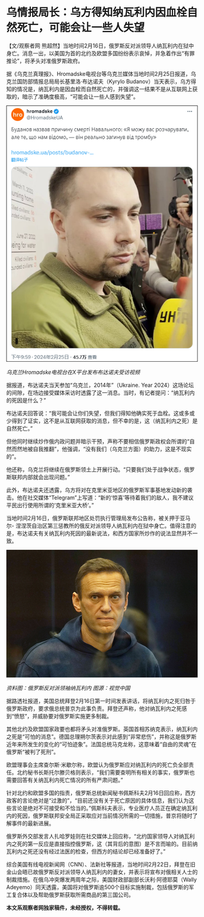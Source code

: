 # 乌情报局长：乌方得知纳瓦利内因血栓自然死亡，可能会让一些人失望

【文/观察者网
熊超然】当地时间2月16日，俄罗斯反对派领导人纳瓦利内在狱中身亡。消息一出，以美国为首的北约及欧盟多国纷纷表示哀悼，并急着作出“有罪推论”，将矛头对准俄罗斯政府。

据《乌克兰真理报》、Hromadske电视台等乌克兰媒体当地时间2月25日报道，乌克兰国防部情报总局局长基里洛·布达诺夫（Kyrylo
Budanov）当天表示，乌方得知的情况是，纳瓦利内是因血栓而自然死亡的，并强调这一结果不是从互联网上获取的，暗示了准确度极高，“可能会让一些人感到失望”。

![2c2d1863670e10d07d45f22d0eab6e02.jpg](https://raw.githubusercontent.com/qqhsx/qqnews_image/main/2024/02/26/乌情报局长：乌方得知纳瓦利内因血栓自然死亡，可能会让一些人失望/2c2d1863670e10d07d45f22d0eab6e02.jpg)

_乌克兰Hromadske电视台在X平台发布布达诺夫受访视频_

据报道，布达诺夫当天参加“乌克兰，2014年”（Ukraine. Year
2024）这场论坛的间隙，在场边接受媒体采访时透露了这一消息。当时，有记者提问：“纳瓦利内的死因是什么？”

布达诺夫回答说：“我可能会让你们失望，但我们得知他确实死于血栓。这或多或少得到了证实，这不是从互联网获取的消息，但不幸的是，这（纳瓦利内之死）是自然死亡。”

但他同时继续炒作俄内政问题并暗示干预，声称不要相信俄罗斯政权会所谓的“自然而然地被自我推翻”，他强调，“没有我们（乌克兰方面）的助力，这是不现实的”。

他还称，乌克兰将继续在俄罗斯领土上开展行动。“只要我们处于战争状态，俄罗斯联邦内部就会出现问题。”

此外，布达诺夫还透露，乌方将对在克里米亚地区的俄罗斯军事基地发动新的袭击。他在社交媒体“Telegram”上写道：“新的‘惊喜’等待着我们的敌人，我不建议平民出行使用所谓的‘克里米亚大桥’。”

当地时间2月16日，俄罗斯联邦地区处罚执行管理局发布公告称，被关押于亚马尔-
涅涅茨自治区第三惩教所的俄反对派领导人纳瓦利内在狱中身亡。值得注意的是，布达诺夫有关纳瓦利内死因的最新说法，和西方国家所炒作的说法显然并不一致。

![068b7ffa5670ec1bee98f108c820911d.jpg](https://raw.githubusercontent.com/qqhsx/qqnews_image/main/2024/02/26/乌情报局长：乌方得知纳瓦利内因血栓自然死亡，可能会让一些人失望/068b7ffa5670ec1bee98f108c820911d.jpg)

_资料图：俄罗斯反对派领袖纳瓦利内 图源：视觉中国_

据路透社报道，美国总统拜登2月16日第一时间发表讲话，将纳瓦利内之死归咎于俄罗斯政府，要求俄总统普京为此事负责。拜登还声称，他对纳瓦利内之死感到“愤怒”，并威胁要对俄罗斯实施更多制裁。

其他北约及欧盟国家政要也都将矛头对准俄罗斯。英国首相苏纳克表示，纳瓦利内之死是“可怕的消息”。德国总理朔尔茨表示对此感到“非常悲伤”，并称这是俄罗斯近年来所发生的变化的“可怕迹象”。法国总统马克龙称，这意味着“自由的灵魂”在俄罗斯“被判了死刑”。

欧盟理事会主席查尔斯·米歇尔称，欧盟认为俄罗斯应对纳瓦利内的死亡负全部责任。北约秘书长斯托尔滕贝格则表示，“我们需要查明所有相关的事实，俄罗斯也需要回答有关纳瓦利内死亡情况的所有严肃问题。”

针对北约和欧盟多国的指责，俄罗斯总统新闻秘书佩斯科夫2月16日回应称，西方政客的言论绝对是“过激的”，“目前还没有关于死亡原因的具体信息，我们认为这些言论是绝对不可接受和不恰当的。”佩斯科夫表示，专业医疗人员正在确定纳瓦利内的死因，俄罗斯联邦安全局正采取应对当前情况所需的一切措施，普京将随时了解事件的最新进展。

俄罗斯外交部发言人扎哈罗娃则在社交媒体上回应称，“北约国家领导人对纳瓦利内之死的第一反应是直接指控俄罗斯，这（其背后的意图）是不言而喻的。目前纳瓦利内之死还没有经过法医的检查，但西方的结论却已经准备好了。”

综合美国有线电视新闻网（CNN）、法新社等报道，当地时间2月22日，拜登在旧金山会晤已故俄罗斯反对派领导人纳瓦利内的妻女，并表示将宣布对俄相关人士的制裁措施。在俄乌冲突爆发两周年之际，美国财政部副部长沃利·阿德耶莫（Wally
Adeyemo）同天透露，美国将对俄罗斯逾500个目标实施制裁，包括俄罗斯的军工复合体以及帮助俄罗斯获取所需商品的第三国公司。

**本文系观察者网独家稿件，未经授权，不得转载。**

